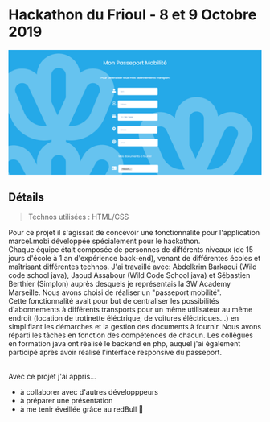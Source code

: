 # Hackathon du Frioul - 8 et 9 Octobre 2019

![Design preview for this project ](./src/preview.png)

## Détails

> Technos utilisées : HTML/CSS

Pour ce projet il s'agissait de concevoir une fonctionnalité pour l'application marcel.mobi développée spécialement pour le hackathon.<br>
Chaque équipe était composée de personnes de différents niveaux (de 15 jours d'école à 1 an d'expérience back-end), venant de différentes écoles et maîtrisant différentes technos. J'ai travaillé avec: Abdelkrim Barkaoui (Wild code school java), Jaoud Assabour (Wild Code School java) et Sébastien Berthier (Simplon) auprès desquels je représentais la 3W Academy Marseille. Nous avons choisi de réaliser un "passeport mobilité".<br> 
Cette fonctionnalité avait pour but de centraliser les possibilités d'abonnements à différents transports pour un même utilisateur au même endroit (location de trotinette éléctrique, de voitures éléctriques...) en simplifiant les démarches et la gestion des documents à fournir.
Nous avons réparti les tâches en fonction des compétences de chacun. Les collègues en formation java ont réalisé le backend en php, auquel j'ai également participé après avoir réalisé l'interface responsive du passeport.<br><br>

Avec ce projet j'ai appris...
- à collaborer avec d'autres développpeurs
- à préparer une présentation
- à me tenir éveillée grâce au redBull 🤯

